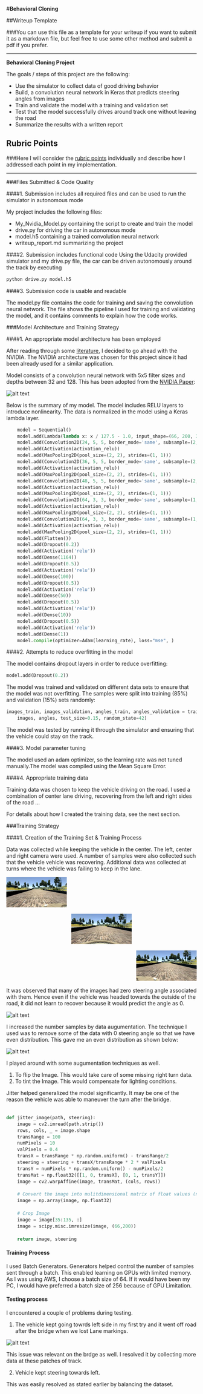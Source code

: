 #**Behavioral Cloning** 

##Writeup Template

###You can use this file as a template for your writeup if you want to submit it as a markdown file, but feel free to use some other method and submit a pdf if you prefer.

---

**Behavioral Cloning Project**

The goals / steps of this project are the following:
* Use the simulator to collect data of good driving behavior
* Build, a convolution neural network in Keras that predicts steering angles from images
* Train and validate the model with a training and validation set
* Test that the model successfully drives around track one without leaving the road
* Summarize the results with a written report


[//]: # (Image References)

[image1]: ./write_up_data/nVidia_model.png "Model Visualization"
[image2]: ./write_up_data/Original_data_hist.png "Original Histogram"
[image3]: ./write_up_data/Processed_Hist.png "even distribution Histogram"
[image4]: ./write_up_data/Post_Bridge.jpg "Recovery Image"
[image5]: ./examples/placeholder_small.png "Recovery Image"
[image6]: ./examples/placeholder_small.png "Normal Image"
[image7]: ./examples/placeholder_small.png "Flipped Image"

## Rubric Points
###Here I will consider the [rubric points](https://review.udacity.com/#!/rubrics/432/view) individually and describe how I addressed each point in my implementation.  

---
###Files Submitted & Code Quality

####1. Submission includes all required files and can be used to run the simulator in autonomous mode

My project includes the following files:
* My_Nvidia_Model.py containing the script to create and train the model
* drive.py for driving the car in autonomous mode
* model.h5 containing a trained convolution neural network 
* writeup_report.md summarizing the project

####2. Submission includes functional code
Using the Udacity provided simulator and my drive.py file, the car can be driven autonomously around the track by executing 
```sh
python drive.py model.h5
```

####3. Submission code is usable and readable

The model.py file contains the code for training and saving the convolution neural network. The file shows the pipeline I used for training and validating the model, and it contains comments to explain how the code works.

###Model Architecture and Training Strategy

####1. An appropriate model architecture has been employed

After reading through some [literature](https://medium.com/self-driving-cars/6-different-end-to-end-neural-networks-f307fa2904a5), I decided to go ahead with the NVIDIA. The NVIDIA architecture was chosen for this project since it had been already used for a similar application.

Model consists of a convolution neural network with 5x5 filter sizes and depths between 32 and 128. This has been adopted from the [NVIDIA Paper](https://images.nvidia.com/content/tegra/automotive/images/2016/solutions/pdf/end-to-end-dl-using-px.pdf):

![alt text][image1]


Below is the summary of my model. The model includes RELU layers to introduce nonlinearity. The data is normalized in the model using a Keras lambda layer.

```python
    model = Sequential()
    model.add(Lambda(lambda x: x / 127.5 - 1.0, input_shape=(66, 200, 3)))
    model.add(Convolution2D(24, 5, 5, border_mode='same', subsample=(2, 2)))
    model.add(Activation(activation_relu))
    model.add(MaxPooling2D(pool_size=(2, 2), strides=(1, 1)))
    model.add(Convolution2D(36, 5, 5, border_mode='same', subsample=(2, 2)))
    model.add(Activation(activation_relu))
    model.add(MaxPooling2D(pool_size=(2, 2), strides=(1, 1)))
    model.add(Convolution2D(48, 5, 5, border_mode='same', subsample=(2, 2)))
    model.add(Activation(activation_relu))
    model.add(MaxPooling2D(pool_size=(2, 2), strides=(1, 1)))
    model.add(Convolution2D(64, 3, 3, border_mode='same', subsample=(1, 1)))
    model.add(Activation(activation_relu))
    model.add(MaxPooling2D(pool_size=(2, 2), strides=(1, 1)))
    model.add(Convolution2D(64, 3, 3, border_mode='same', subsample=(1, 1)))
    model.add(Activation(activation_relu))
    model.add(MaxPooling2D(pool_size=(2, 2), strides=(1, 1)))
    model.add(Flatten())
    model.add(Dropout(0.2))
    model.add(Activation('relu'))
    model.add(Dense(1164))
    model.add(Dropout(0.5))
    model.add(Activation('relu'))
    model.add(Dense(100))
    model.add(Dropout(0.5))
    model.add(Activation('relu'))
    model.add(Dense(50))
    model.add(Dropout(0.5))
    model.add(Activation('relu'))
    model.add(Dense(10))
    model.add(Dropout(0.5))
    model.add(Activation('relu'))
    model.add(Dense(1))
    model.compile(optimizer=Adam(learning_rate), loss="mse", )
```


####2. Attempts to reduce overfitting in the model

The model contains dropout layers in order to reduce overfitting:
```python
model.add(Dropout(0.2))
```
The model was trained and validated on different data sets to ensure that the model was not overfitting. The samples were split into training (85%) and validation (15%) sets randomly:
```python
images_train, images_validation, angles_train, angles_validation = train_test_split(
    images, angles, test_size=0.15, random_state=42)
```
The model was tested by running it through the simulator and ensuring that the vehicle could stay on the track.

####3. Model parameter tuning

The model used an adam optimizer, so the learning rate was not tuned manually.The model was compiled using the Mean Square Error.


####4. Appropriate training data

Training data was chosen to keep the vehicle driving on the road. I used a combination of center lane driving, recovering from the left and right sides of the road ... 

For details about how I created the training data, see the next section. 

###Training Strategy


####1. Creation of the Training Set & Training Process

Data was collected while keeping the vehicle in the center. The left, center and right camera were used. A number of samples were also collected such that the vehicle vehicle was recovering. Additional data was collected at turns where the vehicle was failing to keep in the lane.

<p align="left">
  <img src="write_up_images/left.jpg" alt="Left" height="80"/>
</p>
<p align="center">
  <img src="write_up_images/center.jpg" alt="Center" height="80"/>
</p>
<p align="right">
  <img src="write_up_images/right.jpg" alt="Right" height="80"/>
</p>



It was observed that many of the images had zero steering angle associated with them. Hence even if the vehicle was headed towards the outside of the road, it did not learn to recover because it would predict the angle as 0.

![alt text][image2]


I increased the number samples by data augumentation. The technique I used was to remove some of the data with 0 steering angle so that we have even distribution. This gave me an even distribution as shown below:

![alt text][image3]


I played around with some augumentation techniques as well.
1. To flip the Image. This would take care of some missing right turn data.
2. To tint the Image. This would compensate for lighting conditions.

Jitter helped generalized the model significantly. It may be one of the reason the vehicle was able to maneuver the turn after the bridge.
```python

def jitter_image(path, steering):
    image = cv2.imread(path.strip())
    rows, cols, _ = image.shape
    transRange = 100
    numPixels = 10
    valPixels = 0.4
    transX = transRange * np.random.uniform() - transRange/2
    steering = steering + transX/transRange * 2 * valPixels
    transY = numPixels * np.random.uniform() - numPixels/2
    transMat = np.float32([[1, 0, transX], [0, 1, transY]])
    image = cv2.warpAffine(image, transMat, (cols, rows))

    # Convert the image into mulitdimensional matrix of float values (normally int which messes up our division).
    image = np.array(image, np.float32)

    # Crop Image
    image = image[35:135, :]
    image = scipy.misc.imresize(image, (66,200))

    return image, steering
```


#### Training Process

I used Batch Generators. Generators helped control the number of samples sent through a batch. This enabled learning on GPUs with limited memory.
As I was using AWS, I choose a batch size of 64. If it would have been my PC, I would have preferred a batch size of 256 because of GPU Limitation.


#### Testing process

I encountered a couple of problems during testing.


1. The vehicle kept going towrds left side in my first try and it went off road after the bridge when we lost Lane markings.

![alt text][image4]

This issue was relevant on the brdge as well. I resolved it by collecting more data at these patches of track.


2. Vehicle kept steering towards left.

This was easily resolved as stated earlier by balancing the dataset.


